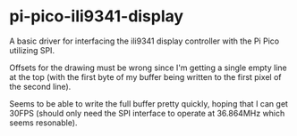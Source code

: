 # pi-pico-ili9341-display
A basic driver for interfacing the ili9341 display controller with the Pi Pico utilizing SPI.

Offsets for the drawing must be wrong since I'm getting a single empty line at the top (with the first byte of my buffer being written to the first pixel of the second line).

Seems to be able to write the full buffer pretty quickly, hoping that I can get 30FPS (should only need the SPI interface to operate at 36.864MHz which seems resonable).
